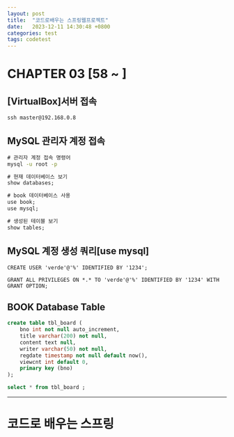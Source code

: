 ```yaml
---
layout: post
title:  "코드로배우는 스프링웹프로젝트"
date:   2023-12-11 14:30:48 +0800
categories: test
tags: codetest
---
```

# CHAPTER 03 [58 ~ ]

## [VirtualBox]서버 접속
```cmd
ssh master@192.168.0.8
```

## MySQL 관리자 계정 접속
```cmd
# 관리자 계정 접속 명령어
mysql -u root -p

# 현재 데이터베이스 보기
show databases;

# book 데이터베이스 사용
use book;
use mysql;

# 생성된 테이블 보기
show tables;
```

## MySQL 계정 생성 쿼리[use mysql]
```
CREATE USER 'verde'@'%' IDENTIFIED BY '1234';

GRANT ALL PRIVILEGES ON *.* TO 'verde'@'%' IDENTIFIED BY '1234' WITH GRANT OPTION;
```

## BOOK Database Table
```sql
create table tbl_board ( 
	bno int not null auto_increment, 
	title varchar(200) not null, 
	content text null, 
	writer varchar(50) not null,
	regdate timestamp not null default now(),
	viewcnt int default 0,
	primary key (bno)
);

select * from tbl_board ;
```

---
# 코드로 배우는 스프링

